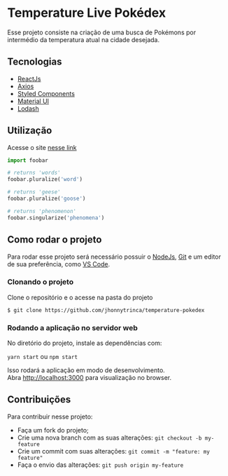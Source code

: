 # Temperature Live Pokédex

Esse projeto consiste na criação de uma busca de Pokémons por intermédio da temperatura atual na cidade desejada.

## Tecnologias

- [ReactJs](https://reactjs.org/)
- [Axios](https://www.npmjs.com/package/axios)
- [Styled Components](https://styled-components.com/)
- [Material UI](https://mui.com/pt/)
- [Lodash](https://lodash.com/)

## Utilização

Acesse o site [nesse link](https://temperature-pokedex.netlify.app/)

```python
import foobar

# returns 'words'
foobar.pluralize('word')

# returns 'geese'
foobar.pluralize('goose')

# returns 'phenomenon'
foobar.singularize('phenomena')
```

## Como rodar o projeto

Para rodar esse projeto será necessário possuir o [NodeJs](https://nodejs.org/en/), [Git](https://git-scm.com/) e um editor de sua preferência, como [VS Code](https://code.visualstudio.com/).

### Clonando o projeto

Clone o repositório e o acesse na pasta do projeto

```
$ git clone https://github.com/jhonnytrinca/temperature-pokedex
```

### Rodando a aplicação no servidor web

No diretório do projeto, instale as dependências com:

`yarn start` ou `npm start`

Isso rodará a aplicação em modo de desenvolvimento.\
Abra [http://localhost:3000](http://localhost:3000) para visualização no browser.

## Contribuições

Para contribuir nesse projeto:

- Faça um fork do projeto;
- Crie uma nova branch com as suas alterações: `git checkout -b my-feature`
- Crie um commit com suas alterações: `git commit -m "feature: my feature"`
- Faça o envio das alterações: `git push origin my-feature`
